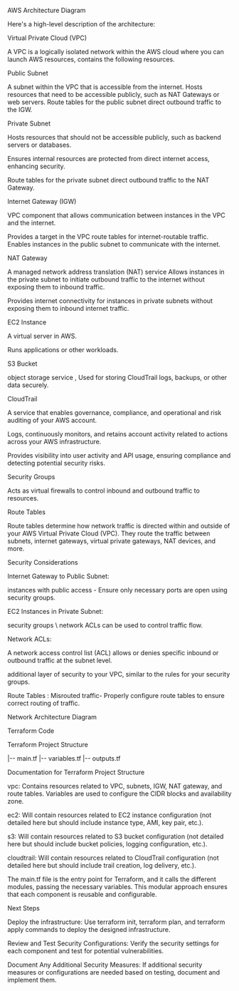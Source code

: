 AWS Architecture Diagram 

Here's a high-level description of the architecture: 

 

Virtual Private Cloud (VPC) 

A VPC is a logically isolated network within the AWS cloud where you can launch AWS resources, contains the following resources. 

 

Public Subnet 

A subnet within the VPC that is accessible from the internet. Hosts resources that need to be accessible publicly, such as NAT Gateways or web servers. Route tables for the public subnet direct outbound traffic to the IGW. 

 

Private Subnet 

Hosts resources that should not be accessible publicly, such as backend servers or databases. 

Ensures internal resources are protected from direct internet access, enhancing security.  

Route tables for the private subnet direct outbound traffic to the NAT Gateway. 

 

Internet Gateway (IGW) 

VPC component that allows communication between instances in the VPC and the internet. 

Provides a target in the VPC route tables for internet-routable traffic. Enables instances in the public subnet to communicate with the internet. 

 

NAT Gateway 

A managed network address translation (NAT) service Allows instances in the private subnet to initiate outbound traffic to the internet without exposing them to inbound traffic. 

Provides internet connectivity for instances in private subnets without exposing them to inbound internet traffic. 

 

EC2 Instance 

A virtual server in AWS. 

Runs applications or other workloads. 

 

S3 Bucket 

object storage service , Used for storing CloudTrail logs, backups, or other data securely. 

 

CloudTrail 

A service that enables governance, compliance, and operational and risk auditing of your AWS account. 

Logs, continuously monitors, and retains account activity related to actions across your AWS infrastructure. 

Provides visibility into user activity and API usage, ensuring compliance and detecting potential security risks. 

 

Security Groups  

Acts as virtual firewalls to control inbound and outbound traffic to resources. 

 

Route Tables  

Route tables determine how network traffic is directed within and outside of your AWS Virtual Private Cloud (VPC). They route the traffic between subnets, internet gateways, virtual private gateways, NAT devices, and more. 

 

 

Security Considerations 

Internet Gateway to Public Subnet: 

instances with public access - Ensure only necessary ports are open using security groups. 

 

EC2 Instances in Private Subnet: 

security groups \ network ACLs can be used to control traffic flow. 

 

Network ACLs:  

A network access control list (ACL) allows or denies specific inbound or outbound traffic at the subnet level. 

additional layer of security to your VPC, similar to the rules for your security groups. 

 

Route Tables : Misrouted traffic- Properly configure route tables to ensure correct routing of traffic. 

 

 

Network Architecture Diagram 

 

 

Terraform Code 

Terraform Project Structure 

|-- main.tf 
|-- variables.tf 
|-- outputs.tf 
 

Documentation for Terraform Project Structure 

vpc: Contains resources related to VPC, subnets, IGW, NAT gateway, and route tables. Variables are used to configure the CIDR blocks and availability zone. 

ec2: Will contain resources related to EC2 instance configuration (not detailed here but should include instance type, AMI, key pair, etc.). 

s3: Will contain resources related to S3 bucket configuration (not detailed here but should include bucket policies, logging configuration, etc.). 

cloudtrail: Will contain resources related to CloudTrail configuration (not detailed here but should include trail creation, log delivery, etc.). 

The main.tf file is the entry point for Terraform, and it calls the different modules, passing the necessary variables. This modular approach ensures that each component is reusable and configurable. 

 

Next Steps 

Deploy the infrastructure: Use terraform init, terraform plan, and terraform apply commands to deploy the designed infrastructure. 

Review and Test Security Configurations: Verify the security settings for each component and test for potential vulnerabilities. 

Document Any Additional Security Measures: If additional security measures or configurations are needed based on testing, document and implement them. 

 
